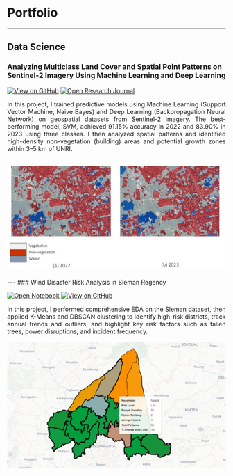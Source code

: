 # Portfolio
---
## Data Science

### Analyzing Multiclass Land Cover and Spatial Point Patterns on Sentinel-2 Imagery Using Machine Learning and Deep Learning

[![View on GitHub](https://img.shields.io/badge/GitHub-View_on_GitHub-blue?logo=GitHub)](https://github.com/munafaizatun/Land-Use-Classification)
[![Open Research Journal](https://img.shields.io/badge/PDF-Open_Research_Journal-blue?logo=adobe-acrobat-reader&logoColor=white)](https://journal.ummat.ac.id/index.php/jtam/article/view/29683)

<div style="text-align: justify">In this project, I trained predictive models using Machine Learning (Support Vector Machine, Naive Bayes) and Deep Learning (Backpropagation Neural Network) on geospatial datasets from Sentinel-2 imagery. The best-performing model, SVM, achieved 91.15% accuracy in 2022 and 83.90% in 2023 using three classes. I then analyzed spatial patterns and identified high-density non-vegetation (building) areas and potential growth zones within 3–5 km of UNRI.</div>
<br>
<center><img src="images/classification.jpg"/></center>
<br>
---
### Wind Disaster Risk Analysis in Sleman Regency

[![Open Notebook](https://img.shields.io/badge/Jupyter-Open_Notebook-blue?logo=Jupyter)](projects/wind-disaster-risk.html)
[![View on GitHub](https://img.shields.io/badge/GitHub-View_on_GitHub-blue?logo=GitHub)](https://github.com/munafaizatun/wind-risk-analysis)

<div style="text-align: justify">In this project, I performed comprehensive EDA on the Sleman dataset, then applied K-Means and DBSCAN clustering to identify high-risk districts, track annual trends and outliers, and highlight key risk factors such as fallen trees, power disruptions, and incident frequency.</div>
<br>
<center><img src="images/map.png"/></center>
<br>
